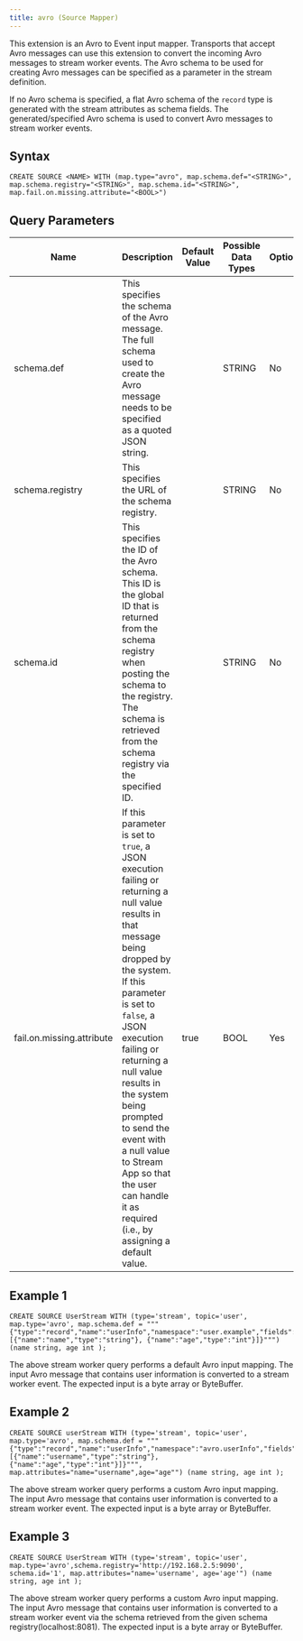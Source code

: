 ```yaml
---
title: avro (Source Mapper)
---
```


This extension is an Avro to Event input mapper. Transports that accept Avro messages can use this extension to convert the incoming Avro
messages to stream worker events. The Avro schema to be used for creating Avro messages can be specified as a parameter in the stream definition.

If no Avro schema is specified, a flat Avro schema of the `record` type is generated with the stream attributes as schema fields. The generated/specified Avro schema is used to convert Avro messages to stream worker events.

## Syntax

    CREATE SOURCE <NAME> WITH (map.type="avro", map.schema.def="<STRING>", map.schema.registry="<STRING>", map.schema.id="<STRING>", map.fail.on.missing.attribute="<BOOL>")

## Query Parameters

| Name             | Description                 | Default Value | Possible Data Types | Optional | Dynamic |
|-----------------|------------------------------|---------------|---------------------|----------|---------|
| schema.def          | This specifies the schema of the Avro message. The full schema used to create the Avro message needs to be specified as a quoted JSON string.        |               | STRING              | No       | No      |
| schema.registry        | This specifies the URL of the schema registry.     |               | STRING              | No       | No      |
| schema.id        | This specifies the ID of the Avro schema. This ID is the global ID that is returned from the schema registry when posting the schema to the registry. The schema is retrieved from the schema registry via the specified ID.        |               | STRING         | No       | No      |
| fail.on.missing.attribute | If this parameter is set to `true`, a JSON execution failing or returning a null value results in that message being dropped by the system. If this parameter is set to `false`, a JSON execution failing or returning a null value results in the system being prompted to send the event with a null value to Stream App so that the user can handle it as required (i.e., by assigning a default value. | true        | BOOL                | Yes      | No      |

## Example 1

    CREATE SOURCE UserStream WITH (type='stream', topic='user', map.type='avro', map.schema.def = """{"type":"record","name":"userInfo","namespace":"user.example","fields":[{"name":"name","type":"string"}, {"name":"age","type":"int"}]}""") (name string, age int );

The above stream worker query performs a default Avro input mapping. The input Avro message that contains user information is converted to a stream worker event. The expected input is a byte array or ByteBuffer.

## Example 2

    CREATE SOURCE userStream WITH (type='stream', topic='user', map.type='avro', map.schema.def = """{"type":"record","name":"userInfo","namespace":"avro.userInfo","fields":[{"name":"username","type":"string"}, {"name":"age","type":"int"}]}""", map.attributes="name="username",age="age"") (name string, age int );

The above stream worker query performs a custom Avro input mapping. The input Avro message that contains user information is converted to a stream worker event. The expected input is a byte array or ByteBuffer.

## Example 3

    CREATE SOURCE UserStream WITH (type='stream', topic='user', map.type='avro',schema.registry='http://192.168.2.5:9090', schema.id='1', map.attributes="name='username', age='age'") (name string, age int );

The above stream worker query performs a custom Avro input mapping. The input Avro message that contains user information is converted to a stream worker event via the schema retrieved from the given schema registry(localhost:8081). The expected input is a byte array or
ByteBuffer.
